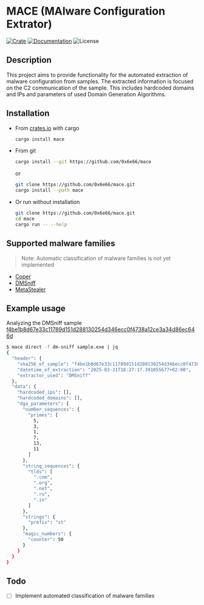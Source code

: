 # MACE (MAlware Configuration Extrator)
[![Crate](https://img.shields.io/crates/v/mace.svg)](https://crates.io/crates/mace)
[![Documentation](https://img.shields.io/docsrs/mace?label=docs.rs)](https://docs.rs/mace)
![License](https://img.shields.io/crates/l/mace)

## Description
This project aims to provide functionality for the automated extraction of malware configuration from samples. The extracted information is focused on the C2 communication of the sample.
This includes hardcoded domains and IPs and parameters of used Domain Generation Algorithms.

## Installation
- From [crates.io](https://crates.io/crates/mace) with cargo
  ```bash
  cargo install mace
  ```
- From git
  ```bash
  cargo install --git https://github.com/0x6e66/mace
  ```
  or
  ```bash
  git clone https://github.com/0x6e66/mace.git
  cargo install --path mace
  ```
- Or run without installation
  ```bash
  git clone https://github.com/0x6e66/mace.git
  cd mace
  cargo run -- --help
  ```


## Supported malware families
> Note: Automatic classification of malware families is not yet implemented
- [Coper](https://malpedia.caad.fkie.fraunhofer.de/details/apk.coper)
- [DMSniff](https://malpedia.caad.fkie.fraunhofer.de/details/win.dmsniff)
- [MetaStealer](https://malpedia.caad.fkie.fraunhofer.de/details/win.metastealer)

## Example usage
Analyzing the DMSniff sample [f4be1b8d67e33c11789d151d288130254d346ecc0f4738a12ce3a34d86ec646d](https://www.virustotal.com/gui/file/f4be1b8d67e33c11789d151d288130254d346ecc0f4738a12ce3a34d86ec646d)
```bash
$ mace direct -f dm-sniff sample.exe | jq
{
  "header": {
    "sha256_of_sample": "f4be1b8d67e33c11789d151d288130254d346ecc0f4738a12ce3a34d86ec646d",
    "datetime_of_extraction": "2025-03-31T18:27:17.391055677+02:00",
    "extractor_used": "DMSniff"
  },
  "data": {
    "hardcoded_ips": [],
    "hardcoded_domains": [],
    "dga_parameters": {
      "number_sequences": {
        "primes": [
          5,
          3,
          1,
          7,
          13,
          11
        ]
      },
      "string_sequences": {
        "tlds": [
          ".com",
          ".org",
          ".net",
          ".ru",
          ".in"
        ]
      },
      "strings": {
        "prefix": "st"
      },
      "magic_numbers": {
        "counter": 50
      }
    }
  }
}
```

## Todo
- [ ] Implement automated classification of malware families

